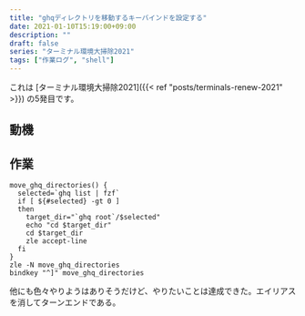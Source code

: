 ```yaml
---
title: "ghqディレクトリを移動するキーバインドを設定する"
date: 2021-01-10T15:19:00+09:00
description: ""
draft: false
series: "ターミナル環境大掃除2021"
tags: ["作業ログ", "shell"]
---
```


これは [ターミナル環境大掃除2021]({{< ref "posts/terminals-renew-2021" >}}) の5発目です。

## 動機

## 作業

```shell
move_ghq_directories() {
  selected=`ghq list | fzf`
  if [ ${#selected} -gt 0 ]
  then
    target_dir="`ghq root`/$selected"
    echo "cd $target_dir"
    cd $target_dir
    zle accept-line
  fi
}
zle -N move_ghq_directories
bindkey "^]" move_ghq_directories
```

他にも色々やりようはありそうだけど、やりたいことは達成できた。エイリアスを消してターンエンドである。

